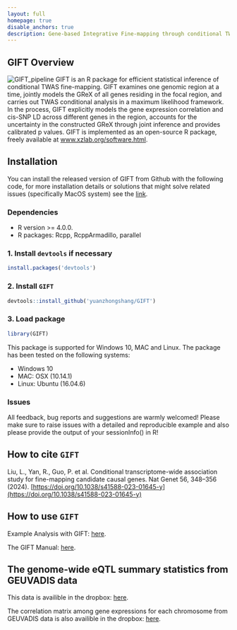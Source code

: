 ```yaml
---
layout: full
homepage: true
disable_anchors: true
description: Gene-based Integrative Fine-mapping through conditional TWAS
---
```

## GIFT Overview
![GIFT\_pipeline](Fig1.png)
GIFT is an R package for efficient statistical inference of conditional TWAS fine-mapping. GIFT examines one genomic region at a time, jointly models the GReX of all genes residing in the focal region, and carries out TWAS conditional analysis in a maximum likelihood framework. In the process, GIFT explicitly models the gene expression correlation and cis-SNP LD across different genes in the region, accounts for the uncertainty in the constructed GReX through joint inference and provides calibrated p values. GIFT is implemented as an open-source R package, freely available at www.xzlab.org/software.html. 

Installation
------------
You can install the released version of GIFT from Github with the following code, for more installation details or solutions that might solve related issues (specifically MacOS system) see the [link](https://yuanzhongshang.github.io/GIFT/documentation/02_installation.html).

### Dependencies 
* R version >= 4.0.0.
* R packages: Rcpp, RcppArmadillo, parallel


### 1. Install `devtools` if necessary
```r
install.packages('devtools')
```

### 2. Install `GIFT`
```r
devtools::install_github('yuanzhongshang/GIFT')
```
### 3. Load package
```r
library(GIFT)
```

This package is supported for Windows 10, MAC and Linux. The package has been tested on the following systems:
- Windows 10
- MAC: OSX (10.14.1)
- Linux: Ubuntu (16.04.6)

### Issues
All feedback, bug reports and suggestions are warmly welcomed! Please make sure to raise issues with a detailed and reproducible example and also please provide the output of your sessionInfo() in R! 

How to cite `GIFT`
-------------------
Liu, L., Yan, R., Guo, P. et al. Conditional transcriptome-wide association study for fine-mapping candidate causal genes. Nat Genet 56, 348–356 (2024).
[https://doi.org/10.1038/s41588-023-01645-y](https://doi.org/10.1038/s41588-023-01645-y)

How to use `GIFT`
-------------------
Example Analysis with GIFT: [here](https://yuanzhongshang.github.io/GIFT/documentation/04_GIFT_Example.html).

The GIFT Manual: [here](https://github.com/yuanzhongshang/GIFT/blob/main/docs/GIFT%20manual.pdf).

The genome-wide eQTL summary statistics from GEUVADIS data
-------------------
This data is availible in the dropbox: [here](https://www.dropbox.com/scl/fo/4nqcmkblerspfmva5stwf/ANHZU_kX2AlveEEbx9DKbZU?rlkey=qjcxprlk83t7pw8ka2ne2v4w9&dl=0).

The correlation matrix among gene expressions for each chromosome from GEUVADIS data is also availible in the dropbox: [here](https://www.dropbox.com/home/GEUVADIS/correlation%20matrix).
